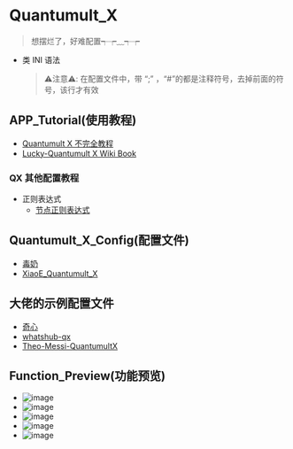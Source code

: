# Quantumult_X
> 想摆烂了，好难配置┭┮﹏┭┮
- 类 INI 语法
  > ⚠️注意⚠️: 在配置文件中，带 “;” ，“#”的都是注释符号，去掉前面的符号，该行才有效

## APP_Tutorial(使用教程) 
- [Quantumult X 不完全教程](https://www.notion.so/kopshawn/Quantumult-X-1d32ddc6e61c4892ad2ec5ea47f00917)
- [Lucky-Quantumult X Wiki Book](https://qx.atlucky.me/)
### QX 其他配置教程
- 正则表达式
  - [节点正则表达式](https://github.com/LaolunsiG/XiaoE_PCR/blob/main/Config_File/%E8%8A%82%E7%82%B9%E7%9A%84%E6%AD%A3%E5%88%99%E8%A1%A8%E8%BE%BE%E5%BC%8F.md)

## Quantumult_X_Config(配置文件)
- [毒奶](https://github.com/limbopro/Profiles4limbo)
- [XiaoE_Quantumult_X](https://raw.githubusercontent.com/LaolunsiG/XiaoE_PCR/main/Config_File/Quantumult_X/XiaoE_Quantumult_X.yaml)
## 大佬的示例配置文件
- [奇心](https://nav.qixinpro.com/608.html)
- [whatshub-qx](https://whatshub.top/config/qx.conf)
- [Theo-Messi-QuantumultX](https://github.com/Theo-Messi/dotfiles/blob/1e92adaf4c13afe9f62c95d8340092d6ca1dea65/QuantumultX/T-Config.conf)

## Function_Preview(功能预览)
- ![image](https://github.com/LaolunsiG/XiaoE_PCR/blob/main/Config_File/Quantumult_X/Picture/photo_1_2024-07-16_21-00-29.jpg?raw=true)
- ![image](https://github.com/LaolunsiG/XiaoE_PCR/blob/main/Config_File/Quantumult_X/Picture/photo_3_2024-07-16_21-00-29.jpg?raw=true)
- ![image](https://github.com/LaolunsiG/XiaoE_PCR/blob/main/Config_File/Quantumult_X/Picture/photo_4_2024-07-16_21-00-29.jpg?raw=true)
- ![image](https://github.com/LaolunsiG/XiaoE_PCR/blob/main/Config_File/Quantumult_X/Picture/photo_2_2024-07-16_21-00-29.jpg?raw=true)
- ![image](https://github.com/LaolunsiG/XiaoE_PCR/blob/main/Config_File/Quantumult_X/Picture/photo_5_2024-07-16_21-00-29.jpg?raw=true)


